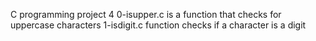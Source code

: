 C programming project 4
0-isupper.c is a function that checks for uppercase characters
1-isdigit.c function checks if a character is a digit
